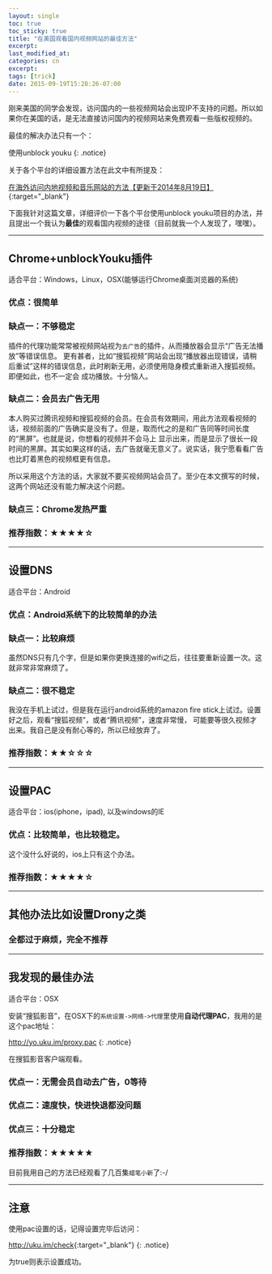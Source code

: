 ```yaml
---
layout: single
toc: true
toc_sticky: true
title: "在美国观看国内视频网站的最佳方法"
excerpt:
last_modified_at:
categories: cn
excerpt:
tags: [trick]
date: 2015-09-19T15:28:26-07:00
---
```



刚来美国的同学会发现，访问国内的一些视频网站会出现IP不支持的问题。所以如果你在美国的话，是无法直接访问国内的视频网站来免费观看一些版权视频的。

最佳的解决办法只有一个：

使用unblock youku
{: .notice}

关于各个平台的详细设置方法在此文中有所提及：

[在海外访问内地视频和音乐网站的方法【更新于2014年8月19日】](https://docs.google.com/document/d/1lea5Wi80DE5_DZsuVfAkYocN2-byQh10COGahRSGLlo/edit){:target="_blank"}

下面我针对这篇文章，详细评价一下各个平台使用unblock youku项目的办法，并且提出一个我认为**最佳**的观看国内视频的途径（目前就我一个人发现了，嘿嘿）。

---

## Chrome+unblockYouku插件

适合平台：Windows，Linux，OSX(能够运行Chrome桌面浏览器的系统)

### 优点：很简单  

### 缺点一：不够稳定

插件的代理功能常常被视频网站视为`去广告`的插件，从而播放器会显示“广告无法播放”等错误信息。
更有甚者，比如“搜狐视频”网站会出现“播放器出现错误，请稍后重试”这样的错误信息，此时刷新无用，必须使用隐身模式重新进入搜狐视频。即便如此，也不一定会
成功播放。十分恼人。

### 缺点二：会员去广告无用

本人购买过腾讯视频和搜狐视频的会员。在会员有效期间，用此方法观看视频的话，视频前面的广告确实是没有了。但是，取而代之的是和广告同等时间长度的“黑屏”。也就是说，你想看的视频并不会马上
显示出来，而是显示了很长一段时间的黑屏。其实如果这样的话，去广告就毫无意义了。说实话，我宁愿看看广告也比盯着黑色的视频框更有信息。

所以采用这个方法的话，大家就不要买视频网站会员了。至少在本文撰写的时候，这两个网站还没有能力解决这个问题。

### 缺点三：Chrome发热严重

### 推荐指数：★★★★☆

---

## 设置DNS

适合平台：Android

### 优点：Android系统下的比较简单的办法

### 缺点一：比较麻烦

虽然DNS只有几个字，但是如果你更换连接的wifi之后，往往要重新设置一次。这就非常非常麻烦了。

### 缺点二：很不稳定

我没在手机上试过，但是我在运行android系统的amazon fire stick上试过。设置好之后，观看“搜狐视频”，或者“腾讯视频”，速度非常慢，
可能要等很久视频才出来。我自己是没有耐心等的，所以已经放弃了。

### 推荐指数：★★☆☆☆

---

## 设置PAC

适合平台：ios(iphone，ipad), 以及windows的IE

### 优点：比较简单，也比较稳定。

这个没什么好说的，ios上只有这个办法。

### 推荐指数：★★★★☆

---

## 其他办法比如设置Drony之类

### 全都过于麻烦，完全不推荐

---

## 我发现的最佳办法

适合平台：OSX

安装“搜狐影音”，在OSX下的`系统设置->网络->代理`里使用**自动代理PAC**，我用的是这个pac地址：

http://yo.uku.im/proxy.pac
{: .notice}

在搜狐影音客户端观看。

### 优点一：无需会员自动去广告，0等待

### 优点二：速度快，快进快退都没问题

### 优点三：十分稳定

### 推荐指数：★★★★★

目前我用自己的方法已经观看了几百集`蜡笔小新`了:-/

---

## 注意

使用pac设置的话，记得设置完毕后访问：

<http://uku.im/check>{:target="_blank"}
{: .notice}

为true则表示设置成功。

